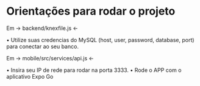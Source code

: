 # Orientações para rodar o projeto

Em -> backend/knexfile.js <-

• Utilize suas credencias do MySQL (host, user, password, database, port) para conectar ao seu banco.

Em -> mobile/src/services/api.js <-

• Insira seu IP de rede para rodar na porta 3333.
• Rode o APP com o aplicativo Expo Go